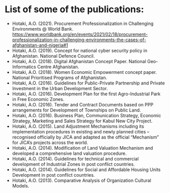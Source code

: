 
# List of some of the publications:


- Hotaki, A.O. (2021). Procurement Professionalization in Challenging Environments @ World Bank. https://www.worldbank.org/en/events/2021/02/18/procurement-professionalization-in-challenging-environments-the-cases-of-afghanistan-and-nigeria#1 
- Hotaki, A.O. (2019). Concept for national cyber security policy in Afghanistan. National Defence Council.
- Hotaki, A.O. (2018). Digital Afghanistan Concept Paper. National Geo-Informatics Centre Afghanistan.
- Hotaki, A.O. (2018). Women Economic Empowerment concept paper. National Prioritised Programs of Afghanistan.
- Hotaki, A.O. (2016). Guidelines for Public-Private Partnership and Private Investment in the Urban Development Sector.
- Hotaki, A.O. (2016). Development Plan for the first Agro-Industrial Park in Free Economic Zones.
- Hotaki, A.O. (2016). Tender and Contract Documents based on PPP arrangements for Development of Townships on Public Land.
- Hotaki, A.O. (2016). Business Plan, Communication Strategy, Economic Strategy, Marketing and Sales Strategy for Kabul New City Project.
- Hotaki, A.O. (2015). Land Adjustment Mechanisms including its implementation procedures in existing and newly planned cities – recognised officially by JICA and adapted as the official “Mechanism” for JICA’s projects across the world.
- Hotaki, A.O. (2014). Modification of Land Valuation Mechanism and developed a comprehensive land valuation procedure.
- Hotaki, A.O. (2014). Guidelines for technical and commercial development of Industrial Zones in post conflict countries.
- Hotaki, A.O. (2014). Guidelines for Social and Affordable Housing Units Development in post conflict countries. 
- Hotaki, A.O. (2013). Comparative Analysis of Organization Cultural Models.

